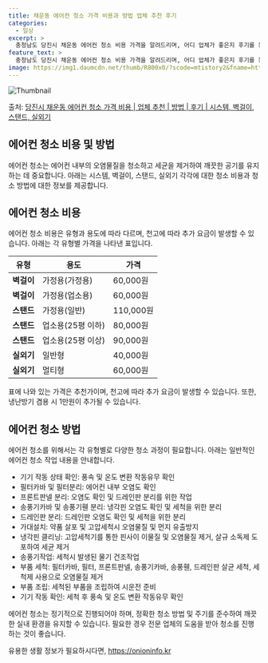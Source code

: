 ```yaml
---
title: 채운동 에어컨 청소 가격 비용과 방법 업체 추천 후기
categories:
  - 일상
excerpt: >
  충청남도 당진시 채운동 에어컨 청소 비용 가격을 알려드리며, 어디 업체가 좋은지 후기를 통해 알아보겠습니다. 현재 글에서는 시스템, 벽걸이, 스탠드, 실외기 각각에 대해 청소 비용이 나와 있으니 참고하시면 되겠습니다. 에어컨 분해 청소 방법 보기 👈 클릭셀프 에어컨 청소 방법 보기👈 클릭당진시 채운동 에어컨 청소 비용시스템에어컨 방식클리닝방식금액1way 방식에어컨 완전분해80,000원1way 방식에어컨 필터세척35,000원2way 방식에어컨 완전분해90,000원2way 방식에어컨 필터세척35,000원4way 방식에어컨 완전분해120,000원4way 방식에어컨 필터세척35,000원원형방식에어컨 완전분해140,000원원형방식에어컨 필터세척35,000원에어컨 청소 견적 샘플 보기 👈 클릭에어컨 냄새의 원인에어..
feature_text: >
  충청남도 당진시 채운동 에어컨 청소 비용 가격을 알려드리며, 어디 업체가 좋은지 후기를 통해 알아보겠습니다. 현재 글에서는 시스템, 벽걸이, 스탠드, 실외기 각각에 대해 청소 비용이 나와 있으니 참고하시면 되겠습니다. 에어컨 분해 청소 방법 보기 👈 클릭셀프 에어컨 청소 방법 보기👈 클릭당진시 채운동 에어컨 청소 비용시스템에어컨 방식클리닝방식금액1way 방식에어컨 완전분해80,000원1way 방식에어컨 필터세척35,000원2way 방식에어컨 완전분해90,000원2way 방식에어컨 필터세척35,000원4way 방식에어컨 완전분해120,000원4way 방식에어컨 필터세척35,000원원형방식에어컨 완전분해140,000원원형방식에어컨 필터세척35,000원에어컨 청소 견적 샘플 보기 👈 클릭에어컨 냄새의 원인에어..
image: https://img1.daumcdn.net/thumb/R800x0/?scode=mtistory2&fname=https%3A%2F%2Fblog.kakaocdn.net%2Fdn%2Fbtk4WG%2FbtsHx0cbySy%2FFGMWt5naBhMUhsOaIOnGT1%2Fimg.webp
---
```


![Thumbnail](https://img1.daumcdn.net/thumb/R800x0/?scode=mtistory2&fname=https%3A%2F%2Fblog.kakaocdn.net%2Fdn%2Fbtk4WG%2FbtsHx0cbySy%2FFGMWt5naBhMUhsOaIOnGT1%2Fimg.webp)

<p>출처: <a href="https://onioninfo.kr/entry/%EB%8B%B9%EC%A7%84%EC%8B%9C-%EC%B1%84%EC%9A%B4%EB%8F%99-%EC%97%90%EC%96%B4%EC%BB%A8-%EC%B2%AD%EC%86%8C-%EA%B0%80%EA%B2%A9-%EB%B9%84%EC%9A%A9-%EC%97%85%EC%B2%B4-%EC%B6%94%EC%B2%9C-%EB%B0%A9%EB%B2%95-%ED%9B%84%EA%B8%B0-%EC%8B%9C%EC%8A%A4%ED%85%9C-%EB%B2%BD%EA%B1%B8%EC%9D%B4-%EC%8A%A4%ED%83%A0%EB%93%9C-%EC%8B%A4%EC%99%B8%EA%B8%B0" rel="dofollow">당진시 채운동 에어컨 청소 가격 비용 | 업체 추천 | 방법 | 후기 | 시스템, 벽걸이, 스탠드, 실외기</a> </p>

## 에어컨 청소 비용 및 방법

에어컨 청소는 에어컨 내부의 오염물질을 청소하고 세균을 제거하여 깨끗한 공기를 유지하는 데 중요합니다. 아래는 시스템, 벽걸이, 스탠드,
실외기 각각에 대한 청소 비용과 청소 방법에 대한 정보를 제공합니다.

## 에어컨 청소 비용

에어컨 청소 비용은 유형과 용도에 따라 다르며, 천고에 따라 추가 요금이 발생할 수 있습니다. 아래는 각 유형별 가격을 나타낸 표입니다.

**유형** | **용도** | **가격**  
---|---|---  
**벽걸이** | 가정용(가정용) | 60,000원  
**벽걸이** | 가정용(업소용) | 60,000원  
**스탠드** | 가정용(일반) | 110,000원  
**스탠드** | 업소용(25평 이하) | 80,000원  
**스탠드** | 업소용(25평 이상) | 90,000원  
**실외기** | 일반형 | 40,000원  
**실외기** | 멀티형 | 60,000원  
  
표에 나와 있는 가격은 추천가이며, 천고에 따라 추가 요금이 발생할 수 있습니다. 또한, 냉난방기 겸용 시 1만원이 추가될 수 있습니다.

## 에어컨 청소 방법

에어컨 청소를 위해서는 각 유형별로 다양한 청소 과정이 필요합니다. 아래는 일반적인 에어컨 청소 작업 내용을 안내합니다.

  * 기기 작동 상태 확인: 풍속 및 온도 변환 작동유무 확인
  * 필터카바 및 필터분리: 에어컨 내부 오염도 확인
  * 프론트판넬 분리: 오염도 확인 및 드레인판 분리를 위한 작업
  * 송풍기카바 및 송풍기휀 분리: 냉각핀 오염도 확인 및 세척을 위한 분리
  * 드레인판 분리: 드레인판 오염도 확인 및 세척을 위한 분리
  * 가대설치: 약품 살포 및 고압세척시 오염물질 및 먼지 유출방지
  * 냉각핀 클리닝: 고압세척기를 통한 핀사이 이물질 및 오염물질 제거, 살규 소독제 도포하여 세균 제거
  * 송풍기작업: 세척시 발생된 물기 건조작업
  * 부품 세척: 필터카바, 필터, 프론트판넬, 송풍기카바, 송풍휀, 드레인판 살균 세척, 세척제 사용으로 오염물질 제거
  * 부품 조립: 세척된 부품을 조립하여 시운전 준비
  * 기기 작동 확인: 세척 후 풍속 및 온도 변환 작동유무 확인

에어컨 청소는 정기적으로 진행되어야 하며, 정확한 청소 방법 및 주기를 준수하여 깨끗한 실내 환경을 유지할 수 있습니다. 필요한 경우 전문
업체의 도움을 받아 청소를 진행하는 것이 좋습니다.

 

유용한 생활 정보가 필요하시다면, <a href="https://onioninfo.kr" rel="dofollow">https://onioninfo.kr</a>


